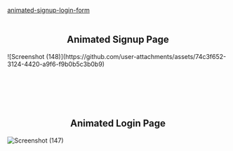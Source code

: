 [animated-signup-login-form]()
<br>
<br>
<h2 align="center">Animated Signup Page</h2>
![Screenshot (148)](https://github.com/user-attachments/assets/74c3f652-3124-4420-a9f6-f9b0b5c3b0b9)

<br>
<br>
<br>
<br>
<br>
<br>
<h2 align="center">Animated Login Page</h2>
 
![Screenshot (147)](https://github.com/user-attachments/assets/ae2047cb-1735-4e31-837a-068bedfbe1ec)

